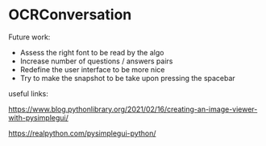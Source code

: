 # OCRConversation


Future work:

- Assess the right font to be read by the algo
- Increase number of questions / answers pairs
- Redefine the user interface to be more nice
- Try to make the snapshot to be take upon pressing the spacebar


useful links:

https://www.blog.pythonlibrary.org/2021/02/16/creating-an-image-viewer-with-pysimplegui/

https://realpython.com/pysimplegui-python/
